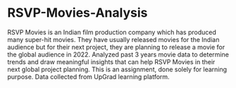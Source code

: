 # RSVP-Movies-Analysis
RSVP Movies is an Indian film production company which has produced many super-hit movies. They have usually released movies for the Indian audience but for their next project, they are planning to release a movie for the global audience in 2022. Analyzed past 3 years movie data to determine trends and draw meaningful insights that can help RSVP Movies in their next global project planning. This is an assignment, done solely for learning purpose.  Data collected from UpGrad learning platform. 
